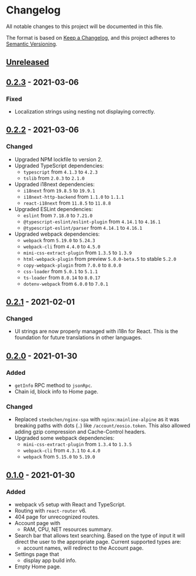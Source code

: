 # Changelog
All notable changes to this project will be documented in this file.

The format is based on [Keep a Changelog](https://keepachangelog.com/en/1.0.0/),
and this project adheres to [Semantic Versioning](https://semver.org/spec/v2.0.0.html).

## [Unreleased]

## [0.2.3] - 2021-03-06
### Fixed
- Localization strings using nesting not displaying correctly.

## [0.2.2] - 2021-03-06
### Changed
- Upgraded NPM lockfile to version 2.
- Upgraded TypeScript dependencies:
  - `typescript` from `4.1.3` to `4.2.3`
  - `tslib` from `2.0.3` to `2.1.0`
- Upgraded i18next dependencies:
  - `i18next` from `19.8.5` to `19.9.1`
  - `i18next-http-backend` from `1.1.0` to `1.1.1`
  - `react-i18next` from `11.8.5` to `11.8.8`
- Upgraded ESLint dependencies:
  - `eslint` from `7.18.0` to `7.21.0`
  - `@typescript-eslint/eslint-plugin` from `4.14.1` to `4.16.1`
  - `@typescript-eslint/parser` from `4.14.1` to `4.16.1`
- Upgraded webpack dependencies:
  - `webpack` from `5.19.0` to `5.24.3`
  - `webpack-cli` from `4.4.0` to `4.5.0`
  - `mini-css-extract-plugin` from `1.3.5` to `1.3.9`
  - `html-webpack-plugin` from preview `5.0.0-beta.5` to stable `5.2.0`
  - `copy-webpack-plugin` from `7.0.0` to `8.0.0`
  - `css-loader` from `5.0.1` to `5.1.1`
  - `ts-loader` from `8.0.14` to `8.0.17`
  - `dotenv-webpack` from `6.0.0` to `7.0.1`

## [0.2.1] - 2021-02-01
### Changed
- UI strings are now properly managed with i18n for React. This is the foundation for future translations in other languages.

## [0.2.0] - 2021-01-30
### Added
- `getInfo` RPC method to `jsonRpc`.
- Chain id, block info to Home page.

### Changed
- Replaced `steebchen/nginx-spa` with `nginx:mainline-alpine` as it was breaking paths with dots (`.`) like `/account/eosio.token`. This also allowed adding gzip compression and Cache-Control headers.
- Upgraded some webpack dependencies:
  - `mini-css-extract-plugin` from `1.3.4` to `1.3.5`
  - `webpack-cli` from `4.3.1` to `4.4.0`
  - `webpack` from `5.15.0` to `5.19.0`

## [0.1.0] - 2021-01-30
### Added
- webpack v5 setup with React and TypeScript.
- Routing with `react-router` v6.
- 404 page for unrecognized routes.
- Account page with
  - RAM, CPU, NET resources summary.
- Search bar that allows text searching. Based on the type of input it will direct the user to the appropriate page. Current supported types are:
  - account names, will redirect to the Account page.
- Settings page that
  - display app build info.
- Empty Home page.

[Unreleased]: https://github.com/matei-radu/eosio-toolbox/compare/v0.2.3...HEAD
[0.2.3]: https://github.com/matei-radu/eosio-toolbox/compare/v0.2.2...v0.2.3
[0.2.2]: https://github.com/matei-radu/eosio-toolbox/compare/v0.2.1...v0.2.2
[0.2.1]: https://github.com/matei-radu/eosio-toolbox/compare/v0.2.0...v0.2.1
[0.2.0]: https://github.com/matei-radu/eosio-toolbox/compare/v0.1.0...v0.2.0
[0.1.0]: https://github.com/matei-radu/eosio-toolbox/compare/7978a05dacb7be59366fe4f2418b268b1b0019a7...v0.1.0
